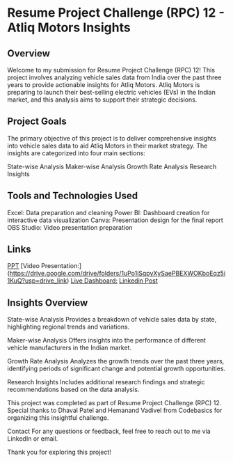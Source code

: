 # Resume Project Challenge (RPC) 12 - Atliq Motors Insights

## Overview
Welcome to my submission for Resume Project Challenge (RPC) 12! This project involves analyzing vehicle sales data from India over the past three years to provide actionable insights for Atliq Motors. Atliq Motors is preparing to launch their best-selling electric vehicles (EVs) in the Indian market, and this analysis aims to support their strategic decisions.

## Project Goals
The primary objective of this project is to deliver comprehensive insights into vehicle sales data to aid Atliq Motors in their market strategy. The insights are categorized into four main sections:

State-wise Analysis
Maker-wise Analysis
Growth Rate Analysis
Research Insights

## Tools and Technologies Used
Excel: Data preparation and cleaning
Power BI: Dashboard creation for interactive data visualization
Canva: Presentation design for the final report
OBS Studio: Video presentation preparation

## Links
[PPT]()
[Video Presentation:] (https://drive.google.com/drive/folders/1uPo1iSqpyXySaePBEXWOKboEqz5i1KuQ?usp=drive_link)
[Live Dashboard:]()
[Linkedin Post]()

## Insights Overview
State-wise Analysis
Provides a breakdown of vehicle sales data by state, highlighting regional trends and variations.

Maker-wise Analysis
Offers insights into the performance of different vehicle manufacturers in the Indian market.

Growth Rate Analysis
Analyzes the growth trends over the past three years, identifying periods of significant change and potential growth opportunities.

Research Insights
Includes additional research findings and strategic recommendations based on the data analysis.


This project was completed as part of Resume Project Challenge (RPC) 12. Special thanks to Dhaval Patel and Hemanand Vadivel from Codebasics for organizing this insightful challenge.

Contact
For any questions or feedback, feel free to reach out to me via LinkedIn or email.

Thank you for exploring this project!

